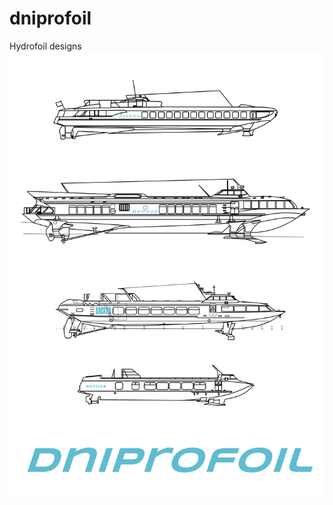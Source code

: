 # dniprofoil
Hydrofoil designs
![Raketa, Meteor, Voskhod, Polissya](raketa%2Bmeteor%2Bvoskhod%2Bpolissya.png?raw=true "Hydrofoils")
